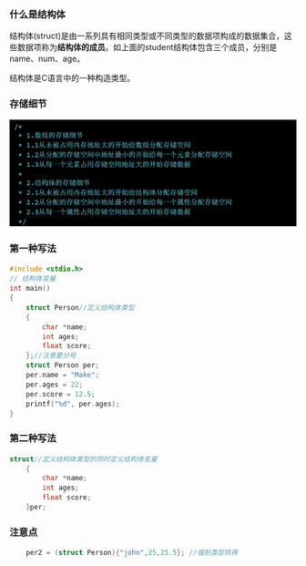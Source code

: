 ### 什么是结构体

结构体(struct)是由一系列具有相同类型或不同类型的数据项构成的数据集合，这些数据项称为**结构体的成员**。如上面的student结构体包含三个成员，分别是name、num、age。

结构体是C语言中的一种构造类型。

### 存储细节

![Snipaste_2021-12-08_20-49-39](images/Snipaste_2021-12-08_20-49-39-16389687889401.png)

### 第一种写法

```c
#include <stdio.h>
// 结构体变量
int main()
{
	struct Person//定义结构体类型
	{
		char *name;
		int ages;
		float score;
	};//注意要分号
	struct Person per;
	per.name = "Make";
	per.ages = 22;
	per.score = 12.5;
	printf("%d", per.ages);
}
```

### 第二种写法

```c
struct//定义结构体类型的同时定义结构体变量
	{
		char *name;
		int ages;
		float score;
	}per;
```

### 注意点

```c
	per2 = (struct Person){"john",25,25.5}; //强制类型转换
```

